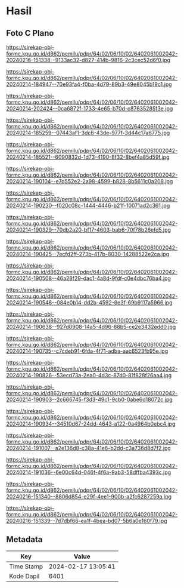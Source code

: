 # Hasil

## Foto C Plano

https://sirekap-obj-formc.kpu.go.id/d862/pemilu/pdpr/64/02/06/10/02/6402061002042-20240216-151338--9133ac32-d827-414b-9816-2c3cec52d6f0.jpg

https://sirekap-obj-formc.kpu.go.id/d862/pemilu/pdpr/64/02/06/10/02/6402061002042-20240214-184947--70e93fa4-f0ba-4d79-89b3-49e8045b19c1.jpg

https://sirekap-obj-formc.kpu.go.id/d862/pemilu/pdpr/64/02/06/10/02/6402061002042-20240214-202424--0ca6872f-1733-4e65-b70d-c87635285f3e.jpg

https://sirekap-obj-formc.kpu.go.id/d862/pemilu/pdpr/64/02/06/10/02/6402061002042-20240214-185259--07443af1-3dc6-43de-977f-3d44c17a6775.jpg

https://sirekap-obj-formc.kpu.go.id/d862/pemilu/pdpr/64/02/06/10/02/6402061002042-20240214-185521--6090832d-1d73-4190-8f32-8bef4a85d59f.jpg

https://sirekap-obj-formc.kpu.go.id/d862/pemilu/pdpr/64/02/06/10/02/6402061002042-20240214-190104--e7d552e2-2a98-4599-b828-8b5611c0a208.jpg

https://sirekap-obj-formc.kpu.go.id/d862/pemilu/pdpr/64/02/06/10/02/6402061002042-20240214-190230--f020c08c-1444-4446-b21f-10071ad2c361.jpg

https://sirekap-obj-formc.kpu.go.id/d862/pemilu/pdpr/64/02/06/10/02/6402061002042-20240214-190329--70db2a20-bf17-4603-bab6-70f78b26efd5.jpg

https://sirekap-obj-formc.kpu.go.id/d862/pemilu/pdpr/64/02/06/10/02/6402061002042-20240214-190425--7ecfd2ff-273b-417b-8030-14288522e2ca.jpg

https://sirekap-obj-formc.kpu.go.id/d862/pemilu/pdpr/64/02/06/10/02/6402061002042-20240214-190508--46a28f29-dac1-4a8d-9fdf-c0e4dbc76ba4.jpg

https://sirekap-obj-formc.kpu.go.id/d862/pemilu/pdpr/64/02/06/10/02/6402061002042-20240214-190548--084e0b14-dd2b-4592-9e3f-69b9117a5966.jpg

https://sirekap-obj-formc.kpu.go.id/d862/pemilu/pdpr/64/02/06/10/02/6402061002042-20240214-190638--927d0908-14a5-4d96-88b5-ce2e3432edd0.jpg

https://sirekap-obj-formc.kpu.go.id/d862/pemilu/pdpr/64/02/06/10/02/6402061002042-20240214-190735--c7cdeb91-6fda-4f71-adba-aac6523fb95e.jpg

https://sirekap-obj-formc.kpu.go.id/d862/pemilu/pdpr/64/02/06/10/02/6402061002042-20240214-190826--53ecd73a-2ea0-4d3c-87d0-81f828f26aa4.jpg

https://sirekap-obj-formc.kpu.go.id/d862/pemilu/pdpr/64/02/06/10/02/6402061002042-20240214-190903--2c666745-f3d3-49c1-9cb0-0abe6d18072c.jpg

https://sirekap-obj-formc.kpu.go.id/d862/pemilu/pdpr/64/02/06/10/02/6402061002042-20240214-190934--34510d67-24dd-4643-a122-0a4964b0ebc4.jpg

https://sirekap-obj-formc.kpu.go.id/d862/pemilu/pdpr/64/02/06/10/02/6402061002042-20240214-191007--a2e136d8-c38a-41e6-b2dd-c3a736d8d7f2.jpg

https://sirekap-obj-formc.kpu.go.id/d862/pemilu/pdpr/64/02/06/10/02/6402061002042-20240214-191036--6e00c64d-046f-4f6a-9ab3-58dffba4393c.jpg

https://sirekap-obj-formc.kpu.go.id/d862/pemilu/pdpr/64/02/06/10/02/6402061002042-20240216-151340--8806d854-e29f-4ee1-900b-a2fc6287259a.jpg

https://sirekap-obj-formc.kpu.go.id/d862/pemilu/pdpr/64/02/06/10/02/6402061002042-20240216-151339--7d7dbf66-ea1f-4bea-bd07-5b6a0e160f79.jpg


## Metadata

| Key        | Value               |
| ---------- | ------------------- |
| Time Stamp | 2024-02-17 13:05:41 |
| Kode Dapil | 6401                |



